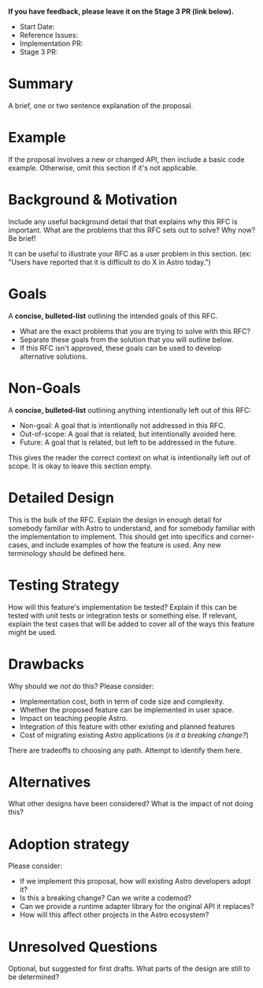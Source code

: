 <!--
  Note: You are probably looking for `stage-1--discussion-template.md`!
  This template is reserved for anyone championing an already-approved proposal.

  Community members who would like to propose an idea or feature should begin
  by creating a GitHub Discussion. See the repo README.md for more info.

  To use this template: create a new, empty file in the repo under `proposals/${ID}.md`.
  Replace `${ID}` with the official accepted proposal ID, found in the GitHub Issue
  of the accepted proposal.
-->

**If you have feedback, please leave it on the Stage 3 PR (link below).**

- Start Date: <!-- today's date, YYYY-MM-DD -->
- Reference Issues: <!-- related issues, otherwise leave empty -->
- Implementation PR: <!-- leave empty -->
- Stage 3 PR: <!-- related roadmap PR, leave it empty if you don't have a PR yet -->

# Summary

A brief, one or two sentence explanation of the proposal.

# Example

If the proposal involves a new or changed API, then include a basic code example.
Otherwise, omit this section if it's not applicable.

# Background & Motivation

Include any useful background detail that that explains why this RFC is important.
What are the problems that this RFC sets out to solve? Why now? Be brief!

It can be useful to illustrate your RFC as a user problem in this section.
(ex: "Users have reported that it is difficult to do X in Astro today.")

# Goals

A **concise, bulleted-list** outlining the intended goals of this RFC.

- What are the exact problems that you are trying to solve with this RFC?
- Separate these goals from the solution that you will outline below.
- If this RFC isn't approved, these goals can be used to develop alternative solutions.

# Non-Goals

A **concise, bulleted-list** outlining anything intentionally left out of this RFC:

- Non-goal: A goal that is intentionally not addressed in this RFC.
- Out-of-scope: A goal that is related, but intentionally avoided here.
- Future: A goal that is related, but left to be addressed in the future.

This gives the reader the correct context on what is intentionally left out of scope.
It is okay to leave this section empty.

# Detailed Design

This is the bulk of the RFC. Explain the design in enough detail for somebody
familiar with Astro to understand, and for somebody familiar with the
implementation to implement. This should get into specifics and corner-cases,
and include examples of how the feature is used. Any new terminology should be
defined here.

# Testing Strategy

How will this feature's implementation be tested? Explain if this can be tested with
unit tests or integration tests or something else. If relevant, explain the test
cases that will be added to cover all of the ways this feature might be used.

# Drawbacks

Why should we _not_ do this? Please consider:

- Implementation cost, both in term of code size and complexity.
- Whether the proposed feature can be implemented in user space.
- Impact on teaching people Astro.
- Integration of this feature with other existing and planned features
- Cost of migrating existing Astro applications (_is it a breaking change?_)

There are tradeoffs to choosing any path. Attempt to identify them here.

# Alternatives

What other designs have been considered? What is the impact of not doing this?

# Adoption strategy

Please consider:

- If we implement this proposal, how will existing Astro developers adopt it?
- Is this a breaking change? Can we write a codemod?
- Can we provide a runtime adapter library for the original API it replaces?
- How will this affect other projects in the Astro ecosystem?

# Unresolved Questions

Optional, but suggested for first drafts.
What parts of the design are still to be determined?
